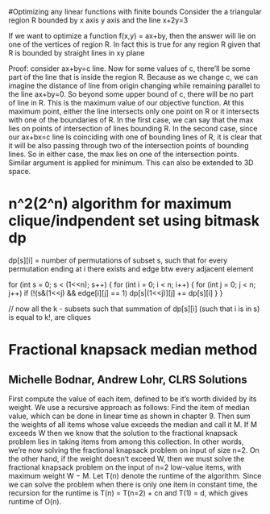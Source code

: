 #Optimizing any linear functions with finite bounds
Consider the a triangular region R bounded by x axis y axis and the line x+2y=3

If we want to optimize a function 
f(x,y) = ax+by, then the answer will lie on one of the vertices of region R. In fact this is true for any region R given that R is bounded by straight lines in xy plane

Proof: consider ax+by=c line. Now for some values of c, there’ll be some part of the line that is inside the region R. Because as we change c, we can imagine the distance of line from origin changing while remaining parallel to the line ax+by=0. So beyond some upper bound of c, there will be no part of line in R. This is the maximum value of our objective function. At this maximum point, either the line intersects only one point on R or it intersects with one of the boundaries of R. In the first case, we can say that the max lies on points of intersection of lines bounding R. In the second case, since our ax+bx=c line is coinciding with one of bounding lines of R, it is clear that it will be also passing through two of the intersection points of bounding lines. So in either case, the max lies on one of the intersection points. Similar argument is applied for minimum. This can also be extended to 3D space.


# n^2(2^n) algorithm for maximum clique/indpendent set using bitmask dp
dp[s][i] = number of permutations of subset s, such that for every permutation ending at i there exists and edge btw every adjacent element

for (int s = 0; s < (1<<n); s++)
{
  for (int i = 0; i < n; i++)
  {
      for (int j = 0; j < n; j++)
        if (!(s&(1<<j) && edge[i][j] == 1) dp[s|(1<<j)][j] += dp[s][i]
  }
}

// now all the k - subsets such that summation of dp[s][i] (such that i is in s) is equal to k!, are cliques 


# Fractional knapsack median method 
## Michelle Bodnar, Andrew Lohr, CLRS Solutions
First compute the value of each item, defined to be it’s worth divided by its
weight. We use a recursive approach as follows: Find the item of median value,
which can be done in linear time as shown in chapter 9. Then sum the weights
of all items whose value exceeds the median and call it M. If M exceeds W
then we know that the solution to the fractional knapsack problem lies in taking
items from among this collection. In other words, we’re now solving the fractional knapsack problem on input of size n=2. On the other hand, if the weight
doesn’t exceed W, then we must solve the fractional knapsack problem on the
input of n=2 low-value items, with maximum weight W − M. Let T(n) denote
the runtime of the algorithm. Since we can solve the problem when there is only
one item in constant time, the recursion for the runtime is T(n) = T(n=2) + cn
and T(1) = d, which gives runtime of O(n).
